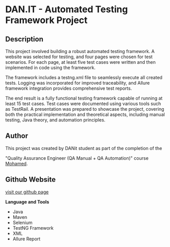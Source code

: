 # DAN.IT - Automated Testing Framework Project

 
## Description
This project involved building a robust automated testing framework. A website was selected for testing, and four pages were chosen for test scenarios. For each page, at least five test cases were written and then implemented in code using the framework.

The framework includes a testng.xml file to seamlessly execute all created tests. Logging was incorporated for improved traceability, and Allure framework integration provides comprehensive test reports.

The end result is a fully functional testing framework capable of running at least 15 test cases. Test cases were documented using various tools such as TestRail. A presentation was prepared to showcase the project, covering both the practical implementation and theoretical aspects, including manual testing, Java theory, and automation principles.

## Author
This project was created by DANit student as part of the completion of the 

"Quality Assurance Engineer (QA Manual + QA Automation)" course [Mohamed](https://github.com/moahmadkamel).

## Github Website

[visit our github page](https://github.com/moahmadkamel/FrameQA)

**Language and Tools**
- Java
- Maven
- Selenium
- TestNG Framework
- XML
- Allure Report
